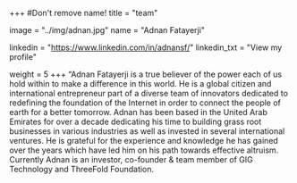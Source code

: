 +++
#Don't remove name!
title = "team"

image = "../img/adnan.jpg"
name = "Adnan Fatayerji"

linkedin = "https://www.linkedin.com/in/adnansf/"
linkedin_txt = "View my profile"

weight = 5
+++
“Adnan Fatayerji is a true believer of the power each of us hold within to make a difference in this world. He is a global citizen and international entrepreneur part of a diverse team of innovators dedicated to redefining the foundation of the Internet in order to connect the people of earth for a better tomorrow.
Adnan has been based in the United Arab Emirates for over a decade dedicating his time to building grass root businesses in various industries as well as invested in several international ventures. He is grateful for the experience and knowledge he has gained over the years which have led him on his path towards effective altruism. 
Currently Adnan is an investor, co-founder & team member of GIG Technology and ThreeFold Foundation.
